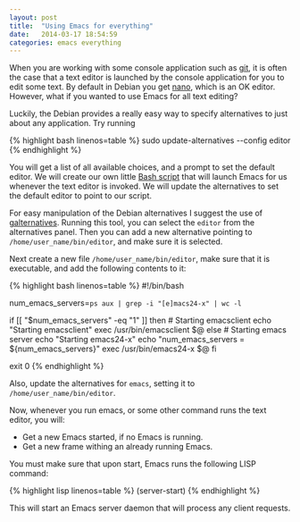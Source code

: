 ```yaml
---
layout: post
title:  "Using Emacs for everything"
date:   2014-03-17 18:54:59
categories: emacs everything
---
```


When you are working with some console application such as [git](http://git-scm.com), it is often
the case that a text editor is launched by the console application for you to edit some text. By
default in Debian you get [nano](http://www.nano-editor.org), which is an OK editor. However,
what if you wanted to use Emacs for all text editing?

Luckily, the Debian provides a really easy way to specify alternatives to just about any application.
Try running

{% highlight bash linenos=table %}
sudo update-alternatives --config editor
{% endhighlight %}

You will get a list of all available choices, and a prompt to set the default editor. We will create
our own little [Bash script](http://en.wikipedia.org/wiki/Bash_%28Unix_shell%29) that will launch
Emacs for us whenever the text editor is invoked. We will update the alternatives to set the default
editor to point to our script.

For easy manipulation of the Debian alternatives I suggest the use of
[galternatives](https://packages.debian.org/wheezy/galternatives). Running this tool, you can select
the `editor` from the alternatives panel. Then you can add a new alternative pointing to
`/home/user_name/bin/editor`, and make sure it is selected.

Next create a new file `/home/user_name/bin/editor`, make sure that it is executable, and add the
following contents to it:

{% highlight bash linenos=table %}
#!/bin/bash

num_emacs_servers=`ps aux | grep -i "[e]macs24-x" | wc -l`

if [[ "$num_emacs_servers" -eq "1" ]]
then
    # Starting emacsclient
    echo "Starting emacsclient"
    exec /usr/bin/emacsclient $@
else
    # Starting emacs server
    echo "Starting emacs24-x"
    echo "num_emacs_servers = ${num_emacs_servers}"
    exec /usr/bin/emacs24-x $@
fi

exit 0
{% endhighlight %}

Also, update the alternatives for `emacs`, setting it to `/home/user_name/bin/editor`.

Now, whenever you run emacs, or some other command runs the text editor, you will:

- Get a new Emacs started, if no Emacs is running.
- Get a new frame withing an already running Emacs.

You must make sure that upon start, Emacs runs the following LISP command:

{% highlight lisp linenos=table %}
(server-start)
{% endhighlight %}

This will start an Emacs server daemon that will process any client requests.
